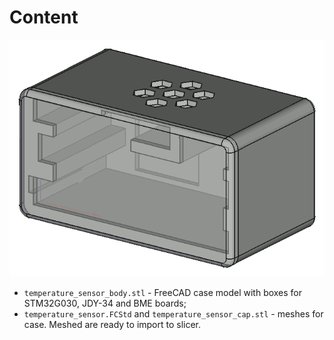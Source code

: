 # Content

![Case model](../images/model.png "Case model")

* `temperature_sensor_body.stl` - FreeCAD case model with boxes for STM32G030, JDY-34 and BME boards;
* `temperature_sensor.FCStd` and `temperature_sensor_cap.stl` - meshes for case. Meshed are ready to import to slicer.
